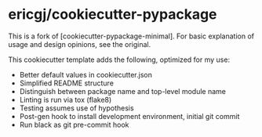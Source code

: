 ericgj/cookiecutter-pypackage
=============================

This is a fork of 
[cookiecutter-pypackage-minimal][](https://github.com/kragniz/cookiecutter-pypackage-minimal). 
For basic explanation of usage and design opinions, see the original.

This cookiecutter template adds the following, optimized for my use:

  - Better default values in cookiecutter.json
  - Simplified README structure
  - Distinguish between package name and top-level module name
  - Linting is run via tox (flake8)
  - Testing assumes use of hypothesis
  - Post-gen hook to install development environment, initial git commit
  - Run black as git pre-commit hook

